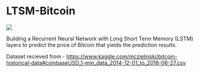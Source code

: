 # LTSM-Bitcoin
![](https://img.shields.io/badge/MachineLearning-LSTM-blue.svg)

Building a Recurrent Neural Network with Long Short Term Memory (LSTM) layers to predict the price of Bitcoin that yields the prediction results.


Dataset recieved from - https://www.kaggle.com/mczielinski/bitcoin-historical-data#coinbaseUSD_1-min_data_2014-12-01_to_2018-06-27.csv
